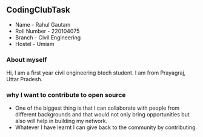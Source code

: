 ## CodingClubTask
* Name - Rahul Gautam
* Roll Number - 220104075
* Branch - Civil Engineering
* Hostel - Umiam

### About myself
Hi, I am a first year civil engineering btech student. I am from Prayagraj, Uttar Pradesh. 

### why I want to contribute to open source 
* One of the biggest thing is that I can collaborate with people from different backgrounds and that would not only bring opportunities but also will help in building my network.
* Whatever I have learnt I can give back to the community by contributing.
